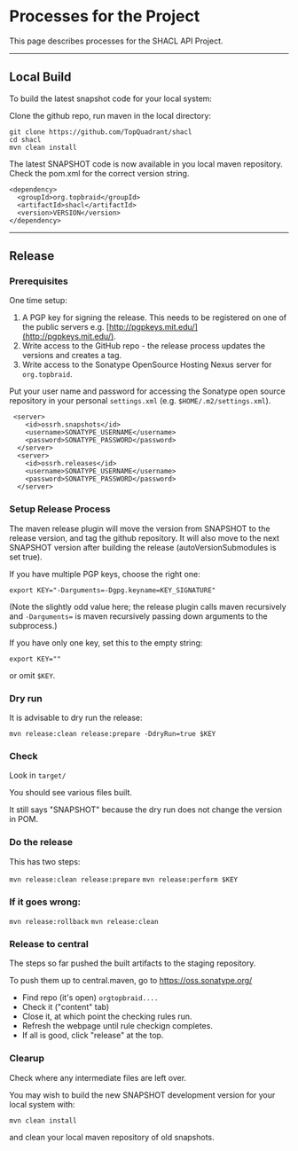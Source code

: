 # Processes for the Project

This page describes processes for the SHACL API Project.

----

## Local Build

To build the latest snapshot code for your local system:

Clone the github repo, run maven in the local directory:

```
git clone https://github.com/TopQuadrant/shacl
cd shacl
mvn clean install
```

The latest SNAPSHOT code is now available in you local maven
repository.  Check the pom.xml for the correct version string.

```
<dependency>
  <groupId>org.topbraid</groupId>
  <artifactId>shacl</artifactId>
  <version>VERSION</version>
</dependency>
```

----

## Release

### Prerequisites

One time setup:

1. A PGP key for signing the release. This needs to be registered on one
of the public servers e.g. [http://pgpkeys.mit.edu/](http://pgpkeys.mit.edu/).
1. Write access to the GitHub repo - the release process updates the
versions and creates a tag.
1. Write access to the Sonatype OpenSource Hosting Nexus server for `org.topbraid`.

Put your user name and password for accessing the Sonatype open source
repository in your personal `settings.xml` (e.g. `$HOME/.m2/settings.xml`).

```
 <server>
    <id>ossrh.snapshots</id>
    <username>SONATYPE_USERNAME</username>
    <password>SONATYPE_PASSWORD</password>
  </server>
  <server>
    <id>ossrh.releases</id>
    <username>SONATYPE_USERNAME</username>
    <password>SONATYPE_PASSWORD</password>
  </server>
```

### Setup Release Process

The maven release plugin will move the version from SNAPSHOT to the
release version, and tag the github repository. It will also move to
the next SNAPSHOT version after building the release
(autoVersionSubmodules is set true).

If you have multiple PGP keys, choose the right one:

`export KEY="-Darguments=-Dgpg.keyname=KEY_SIGNATURE"`

(Note the slightly odd value here; the release plugin calls maven
recursively and `-Darguments=` is maven recursively passing
down arguments to the subprocess.)

If you have only one key, set this to the empty string:

```
export KEY=""
```

or omit `$KEY`.

### Dry run

It is advisable to dry run the release:
```
mvn release:clean release:prepare -DdryRun=true $KEY
```

### Check

Look in `target/`

You should see various files built.

It still says "SNAPSHOT" because the dry run does not change the version in POM.

### Do the release

This has two steps:

`mvn release:clean release:prepare`
`mvn release:perform $KEY`

### If it goes wrong:

`mvn release:rollback`
`mvn release:clean`

### Release to central

The steps so far pushed the built artifacts to the staging repository.

To push them up to central.maven, go to https://oss.sonatype.org/

* Find repo (it's open) `orgtopbraid....`
* Check it ("content" tab)
* Close it, at which point the checking rules run.
* Refresh the webpage until rule checkign completes.
* If all is good, click "release" at the top.

### Clearup

Check where any intermediate files are left over.

You may wish to build the new SNAPSHOT development version for your
local system with:

`mvn clean install`

and clean your local maven repository of old snapshots.
